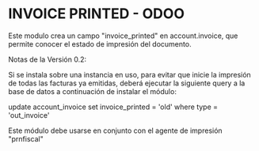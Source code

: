 INVOICE PRINTED - ODOO
===========================
Este modulo crea un campo "invoice_printed" en account.invoice, que permite conocer
el estado de impresión del documento.

Notas de la Versión 0.2: 

Si se instala sobre una instancia en uso, para evitar que inicie la impresión de todas las facturas ya emitidas, deberá ejecutar la siguiente query a la base de datos a continuación de instalar el módulo:

update account_invoice set invoice_printed = 'old' where type = 'out_invoice'
    
Este módulo debe usarse en conjunto con el agente de impresión "prnfiscal"


